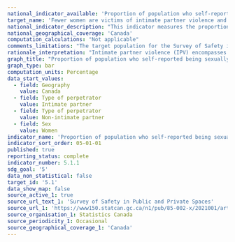 ```yaml
---
national_indicator_available: 'Proportion of population who self-reported being sexually assaulted in the last 12 months'
target_name: 'Fewer women are victims of intimate partner violence and sexual assault'
national_indicator_description: "This indicator measures the proportion of the population who self-reported being sexually assaulted in the last 12 months."
national_geographical_coverage: 'Canada' 
computation_calculations: "Not applicable"
comments_limitations: "The target population for the Survey of Safety in Public and Private Spaces is the Canadian population aged 15 and older, living in the provinces and territories. Canadians residing in institutions are not included."
rationale_interpretation: "Intimate partner violence (IPV) encompasses a broad range of behaviours, ranging from emotional and financial abuse to physical and sexual assault. Due to its widespread prevalence and its far-ranging immediate and long-term consequences for victims, their families, and for communities as a whole, IPV is considered a major public health problem (World Health Organization 2017)." 
graph_title: "Proportion of population who self-reported being sexually assaulted in the last 12 months"
graph_type: bar
computation_units: Percentage
data_start_values:
  - field: Geography
    value: Canada
  - field: Type of perpetrator
    value: Intimate partner
  - field: Type of perpetrator
    value: Non-intimate partner
  - field: Sex
    value: Women
indicator_name: 'Proportion of population who self-reported being sexually assaulted in the last 12 months'
indicator_sort_order: 05-01-01
published: true
reporting_status: complete
indicator_number: 5.1.1
sdg_goal: '5'
data_non_statistical: false
target_id: '5.1'
data_show_map: false
source_active_1: true
source_url_text_1: 'Survey of Safety in Public and Private Spaces'
source_url_1: 'https://www150.statcan.gc.ca/n1/pub/85-002-x/2021001/article/00003-eng.htm'
source_organisation_1: Statistics Canada
source_periodicity_1: Occasional
source_geographical_coverage_1: 'Canada'
---
```

